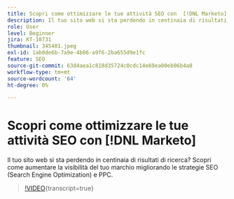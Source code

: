 ```yaml
---
title: Scopri come ottimizzare le tue attività SEO con  [!DNL Marketo]
description: Il tuo sito web si sta perdendo in centinaia di risultati di ricerca? Scopri come aumentare la visibilità del tuo marchio migliorando le strategie SEO (Search Engine Optimization) e PPC.
role: User
level: Beginner
jira: KT-10731
thumbnail: 345401.jpeg
exl-id: 1ab0de6b-7a9e-4b86-a9f6-2ba655d9e1fc
feature: SEO
source-git-commit: 63d4aea1c818d35724c0cdc14e69ea00eb06b4a0
workflow-type: tm+mt
source-wordcount: '64'
ht-degree: 0%

---
```


# Scopri come ottimizzare le tue attività SEO con [!DNL Marketo]

Il tuo sito web si sta perdendo in centinaia di risultati di ricerca? Scopri come aumentare la visibilità del tuo marchio migliorando le strategie SEO (Search Engine Optimization) e PPC.

>[!VIDEO](https://video.tv.adobe.com/v/3413402/?quality=12&learn=on&captions=ita){transcript=true}
